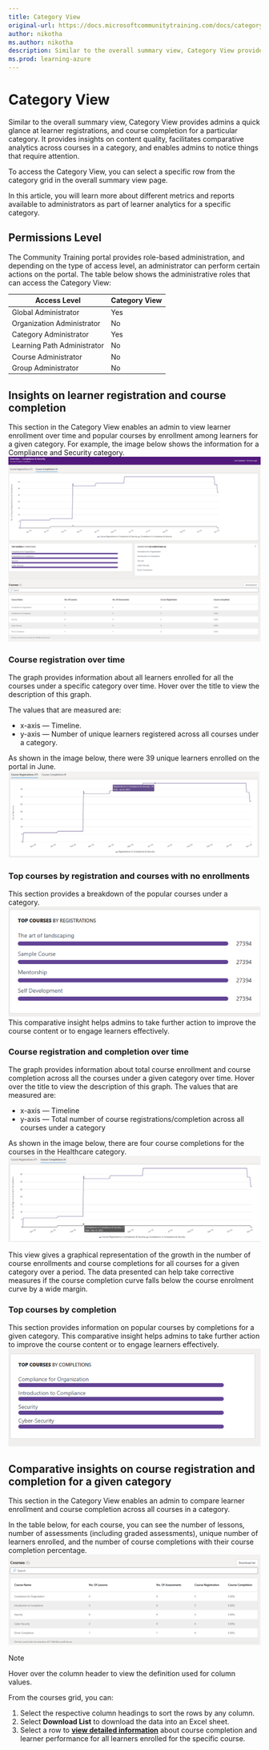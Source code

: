 ```yaml
---
title: Category View
original-url: https://docs.microsoftcommunitytraining.com/docs/category-view-report
author: nikotha
ms.author: nikotha
description: Similar to the overall summary view, Category View provides admin a quick glance at the learner enrollments, learner engagement and course completion for a particular category.
ms.prod: learning-azure
---
```


# Category View

Similar to the overall summary view, Category View provides admins a quick glance at learner registrations, and course completion for a particular category. It provides insights on content quality, facilitates comparative analytics across courses in a category, and enables admins to notice things that require attention.

To access the Category View, you can select a specific row from the category grid in the overall summary view page.

In this article, you will learn more about different metrics and reports available to administrators as part of learner analytics for a specific category.

## Permissions Level

The Community Training portal provides role-based administration, and depending on the type of access level, an administrator can perform certain actions on the portal. The table below shows the administrative roles that can access the Category View:  

|Access Level  |Category View|
|---|---|
|Global Administrator| Yes |
|Organization Administrator |No|
|Category Administrator|Yes|
|Learning Path Administrator|No|
|Course Administrator|No|
|Group Administrator|No|

## Insights on learner registration and course completion

This section in the Category View enables an admin to view learner enrollment over time and popular courses by enrollment among learners for a given category. For example, the image below shows the information for a Compliance and Security category.  
![A screenshot showing a category.](../../media/image%2839%29.png)

### Course registration over time

The graph provides information about all learners enrolled for all the courses under a specific category over time. Hover over the title to view the description of this graph.

The values that are measured are:  

* x-axis — Timeline.
* y-axis — Number of unique learners registered across all courses under a category.

As shown in the image below, there were 39 unique learners enrolled on the portal in June.  
![A screenshot showing a Graph.](../../media/image%2866%29.png)

### Top courses by registration and courses with no enrollments

This section provides a breakdown of the popular courses under a category.
![A screenshot showing courses with zero enrollments.](../../media/image%2867%29.png)
 This comparative insight helps admins to take further action to improve the course content or to engage learners effectively.

### Course registration and completion over time

The graph provides information about total course enrollment and course completion across all the courses under a given category over time. Hover over the title to view the description of this graph. The values that are measured are:

* x-axis — Timeline
* y-axis — Total number of course registrations/completion across all courses under a category

As shown in the image below, there are four course completions for the courses in the Healthcare category.  
![A screenshot showing course completions.](../../media/image%2869%29.png)

This view gives a graphical representation of the growth in the number of course enrollments and course completions for all courses for a given category over a period. The data presented can help take corrective measures if the course completion curve falls below the course enrolment curve by a wide margin.

### Top courses by completion

This section provides information on popular courses by completions for a given category. This comparative insight helps admins to take further action to improve the course content or to engage learners effectively.  
![A screenshot showing top courses by completions.](../../media/image%2870%29.png)

## Comparative insights on course registration and completion for a given category

This section in the Category View enables an admin to compare learner enrollment and course completion across all courses in a category.

In the table below, for each course, you can see the number of lessons, number of assessments (including graded assessments),  unique number of learners enrolled, and the number of course completions with their course completion percentage.  
![A screenshot showing courses.](../../media/image%2840%29.png)

> [!NOTE]  
> Hover over the column header to view the definition used for column values.

From the courses grid, you can:

1. Select the respective column headings to sort the rows by any column.
2. Select **Download List** to download the data into an Excel sheet.
3. Select a row to [**view detailed information**](./course-view-report.md) about course completion and learner performance for all learners enrolled for the specific course.
